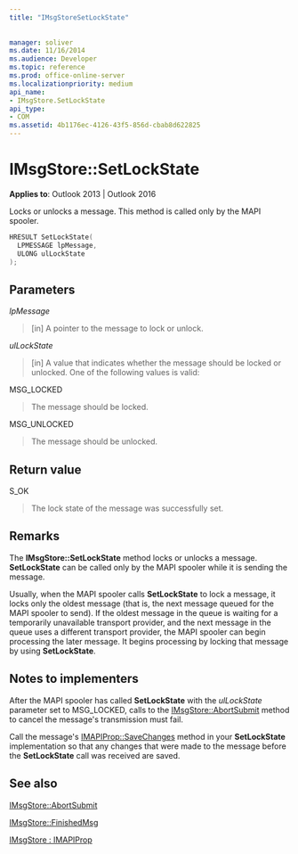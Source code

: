 ```yaml
---
title: "IMsgStoreSetLockState"
 
 
manager: soliver
ms.date: 11/16/2014
ms.audience: Developer
ms.topic: reference
ms.prod: office-online-server
ms.localizationpriority: medium
api_name:
- IMsgStore.SetLockState
api_type:
- COM
ms.assetid: 4b1176ec-4126-43f5-856d-cbab8d622825
---
```


# IMsgStore::SetLockState

  
  
**Applies to**: Outlook 2013 | Outlook 2016 
  
Locks or unlocks a message. This method is called only by the MAPI spooler.
  
```cpp
HRESULT SetLockState(
  LPMESSAGE lpMessage,
  ULONG ulLockState  
);
```

## Parameters

 _lpMessage_
  
> [in] A pointer to the message to lock or unlock.
    
 _ulLockState_
  
> [in] A value that indicates whether the message should be locked or unlocked. One of the following values is valid:
    
MSG_LOCKED 
  
> The message should be locked. 
    
MSG_UNLOCKED 
  
> The message should be unlocked.
    
## Return value

S_OK 
  
> The lock state of the message was successfully set.
    
## Remarks

The **IMsgStore::SetLockState** method locks or unlocks a message. **SetLockState** can be called only by the MAPI spooler while it is sending the message. 
  
Usually, when the MAPI spooler calls **SetLockState** to lock a message, it locks only the oldest message (that is, the next message queued for the MAPI spooler to send). If the oldest message in the queue is waiting for a temporarily unavailable transport provider, and the next message in the queue uses a different transport provider, the MAPI spooler can begin processing the later message. It begins processing by locking that message by using **SetLockState**.
  
## Notes to implementers

After the MAPI spooler has called **SetLockState** with the  _ulLockState_ parameter set to MSG_LOCKED, calls to the [IMsgStore::AbortSubmit](imsgstore-abortsubmit.md) method to cancel the message's transmission must fail. 
  
Call the message's [IMAPIProp::SaveChanges](imapiprop-savechanges.md) method in your **SetLockState** implementation so that any changes that were made to the message before the **SetLockState** call was received are saved. 
  
## See also



[IMsgStore::AbortSubmit](imsgstore-abortsubmit.md)
  
[IMsgStore::FinishedMsg](imsgstore-finishedmsg.md)
  
[IMsgStore : IMAPIProp](imsgstoreimapiprop.md)

